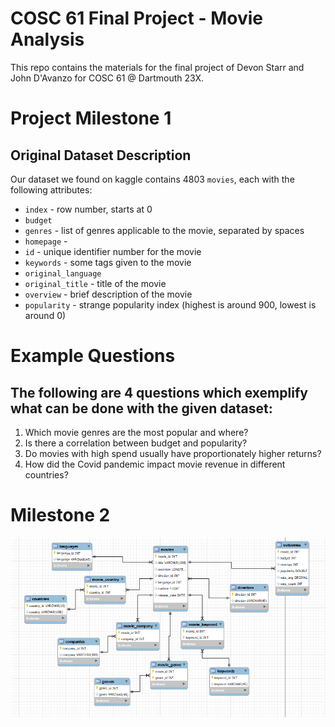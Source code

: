 # COSC 61 Final Project - Movie Analysis
This repo contains the materials for the final project of Devon Starr and John D'Avanzo for COSC 61 @ Dartmouth 23X.

# Project Milestone 1

## Original Dataset Description
 Our dataset we found on kaggle contains 4803 `movies`, each with the following attributes:

* `index` - row number, starts at 0
* `budget`
* `genres` - list of genres applicable to the movie, separated by spaces
* `homepage` - 
* `id` - unique identifier number for the movie
* `keywords` - some tags given to the movie
* `original_language`
* `original_title` - title of the movie
* `overview` - brief description of the movie
* `popularity` - strange popularity index (highest is around 900, lowest is around 0)


# Example Questions

## The following are 4 questions which exemplify what can be done with the given dataset:

1. Which movie genres are the most popular and where?
2. Is there a correlation between budget and popularity?
3. Do movies with high spend usually have proportionately higher returns?
4. How did the Covid pandemic impact movie revenue in different countries?


# Milestone 2

![](./initial_erd.png)